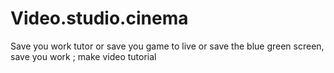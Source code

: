 # Video.studio.cinema
Save you work tutor or save you game to live or save the blue green screen, save you work ; make video tutorial
